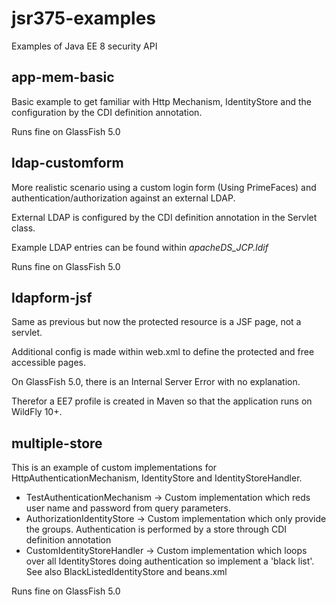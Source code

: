 # jsr375-examples
Examples of Java EE 8 security API


## app-mem-basic

Basic example to get familiar with Http Mechanism, IdentityStore and the configuration by the CDI definition annotation.

Runs fine on GlassFish 5.0

## ldap-customform

More realistic scenario using a custom login form (Using PrimeFaces) and authentication/authorization against an external LDAP.

External LDAP is configured by the CDI definition annotation in the Servlet class.

Example LDAP entries can be found within _apacheDS_JCP.ldif_

Runs fine on GlassFish 5.0

## ldapform-jsf

Same as previous but now the protected resource is a JSF page, not a servlet.

Additional config is made within web.xml to define the protected and free accessible pages.

On GlassFish 5.0, there is an Internal Server Error with no explanation.

Therefor a EE7 profile is created in Maven so that the application runs on WildFly 10+.

## multiple-store

This is an example of custom implementations for HttpAuthenticationMechanism, IdentityStore and IdentityStoreHandler.

* TestAuthenticationMechanism -> Custom implementation which reds user name and password from query parameters.
* AuthorizationIdentityStore -> Custom implementation which only provide the groups. Authentication is performed by a store through CDI definition annotation
* CustomIdentityStoreHandler -> Custom implementation which loops over all IdentityStores doing authentication so implement a 'black list'. See also BlackListedIdentityStore and beans.xml

Runs fine on GlassFish 5.0